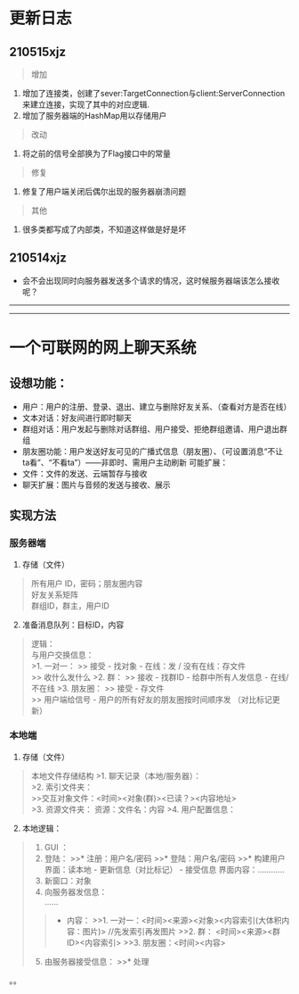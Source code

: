 
# 更新日志
## 210515xjz
> 增加
1. 增加了连接类，创建了sever:TargetConnection与client:ServerConnection来建立连接，实现了其中的对应逻辑.
2. 增加了服务器端的HashMap用以存储用户
> 改动   
1. 将之前的信号全部换为了Flag接口中的常量
> 修复   
1. 修复了用户端关闭后偶尔出现的服务器崩溃问题
> 其他
1. 很多类都写成了内部类，不知道这样做是好是坏

## 210514xjz
* 会不会出现同时向服务器发送多个请求的情况，这时候服务器端该怎么接收呢？   
   
***
***

# 一个可联网的网上聊天系统
## 设想功能：
* 用户：用户的注册、登录、退出、建立与删除好友关系、（查看对方是否在线）
* 文本对话：好友间进行即时聊天
* 群组对话：用户发起与删除对话群组、用户接受、拒绝群组邀请、用户退出群组
* 朋友圈功能：用户发送好友可见的广播式信息（朋友圈）、（可设置消息“不让ta看”、“不看ta”）——非即时、需用户主动刷新
可能扩展：
* 文件：文件的发送、云端暂存与接收
* 聊天扩展：图片与音频的发送与接收、展示

## 实现方法

### 服务器端
1. 存储（文件）
>所有用户 ID，密码；朋友圈内容   
    好友关系矩阵   
    群组ID，群主，用户ID   
2. 准备消息队列：目标ID，内容   
  >逻辑：   
    与用户交换信息：   
      >1. 一对一：
        >> 接受 - 找对象 - 在线：发 / 没有在线：存文件   
        >> 收什么发什么
      >2. 群：
        >> 接收 - 找群ID - 给群中所有人发信息 - 在线/不在线
      >3. 朋友圈：
        >> 接受 - 存文件  
        >> 用户端给信号 - 用户的所有好友的朋友圈按时间顺序发 （对比标记更新）


### 本地端
1. 存储（文件）

  >本地文件存储结构
    >1. 聊天记录（本地/服务器）：   
    >2. 索引文件夹：   
      >>交互对象文件：<时间><对象(群)><已读？><内容地址>   
    >3. 资源文件夹：
      资源：<id>文件名：内容
    >4. 用户配置信息：

2. 本地逻辑：
  >1. GUI ：
  >2. 登陆：
    >>* 注册：用户名/密码
    >>* 登陆：用户名/密码
    >>* 构建用户界面：读本地 -  更新信息（对比标记） - 接受信息
    界面内容：…………
  >3. 新窗口：对象
  >4. 向服务器发信息：   
  ……
  >>* 内容：
    >>1. 一对一：<时间><来源><对象><内容索引(大体积内容：图片)> //先发索引再发图片
    >>2. 群： <时间><来源><群ID><内容索引>
    >>3. 朋友圈：<时间><内容>
  >5. 由服务器接受信息：
    >>* 处理





。。